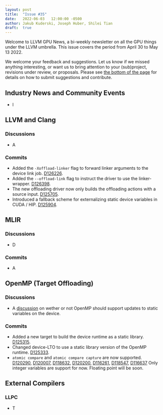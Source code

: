 ```yaml
---
layout: post
title:  "Issue #35"
date:   2022-06-03   12:00:00 -0500
author: Jakub Kuderski, Joseph Huber, Shilei Tian
draft:  true
---
```


Welcome to LLVM GPU News, a bi-weekly newsletter on all the GPU things under the LLVM umbrella.
This issue covers the period from April 30 to May 13 2022.

We welcome your feedback and suggestions. Let us know if we missed anything interesting, or want us to bring attention to your (sub)project, revisions under review, or proposals. Please see [the bottom of the page](https://llvm-gpu-news.github.io/about/) for details on how to submit suggestions and contribute.


## Industry News and Community Events
* I

##  LLVM and Clang

### Discussions

* A

### Commits

* Added the `-Xoffload-linker` flag to forward linker arguments to the device link job. [D126226](https://reviews.llvm.org/D126226).
* Added the `--offload-link` flag to instruct the driver to use the linker-wrapper. [D126398](https://reviews.llvm.org/D126398).
* The new offloading driver now only builds the offloading actions with a source input. [D125705](https://reviews.llvm.org/D125705).
* Introduced a fallback scheme for externalizing static device variables in CUDA / HIP. [D125904](https://reviews.llvm.org/D125904).

## MLIR

### Discussions
* D

### Commits

* A


## OpenMP (Target Offloading)

### Discussions

* A [discussion](https://discourse.llvm.org/t/making-openmp-declare-target-static-global-variables-externally-visible/62670) on wether or not OpenMP should support updates to static variables on the device.

### Commits

* Added a new target to build the device runtime as a static library. [D125315](https://reviews.llvm.org/D125315).
* Changed device-LTO to use a static library version of the OpenMP runtime. [D125333](https://reviews.llvm.org/D125333).
* `atomic compare` and `atomic compare capture` are now supported. [D120290](https://reviews.llvm.org/D120290), [D120007](https://reviews.llvm.org/D120007), [D118632](https://reviews.llvm.org/D118632), [D120200](https://reviews.llvm.org/D120200), [D116261](https://reviews.llvm.org/D116261), [D118547](https://reviews.llvm.org/D118547), [D116637](https://reviews.llvm.org/D116637) Only integer variables are support for now. Floating point will be soon.

## External Compilers

### LLPC

* T

